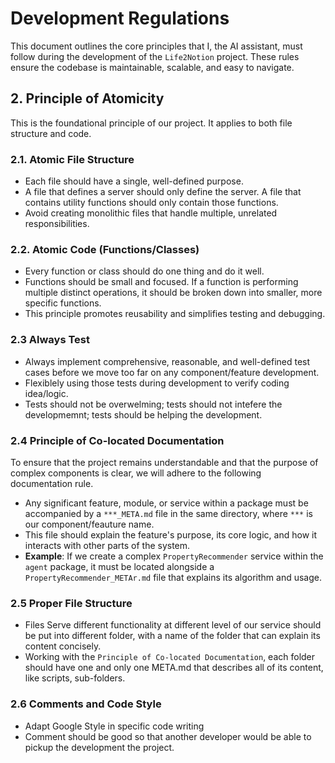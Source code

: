 # Development Regulations
This document outlines the core principles that I, the AI assistant, must follow during the development of the `Life2Notion` project. These rules ensure the codebase is maintainable, scalable, and easy to navigate.

## 2. Principle of Atomicity
This is the foundational principle of our project. It applies to both file structure and code.

### 2.1. Atomic File Structure
- Each file should have a single, well-defined purpose.
- A file that defines a server should only define the server. A file that contains utility functions should only contain those functions.
- Avoid creating monolithic files that handle multiple, unrelated responsibilities.

### 2.2. Atomic Code (Functions/Classes)
- Every function or class should do one thing and do it well.
- Functions should be small and focused. If a function is performing multiple distinct operations, it should be broken down into smaller, more specific functions.
- This principle promotes reusability and simplifies testing and debugging.

### 2.3 Always Test
- Always implement comprehensive, reasonable, and well-defined test cases before we move too far on any component/feature development.
- Flexiblely using those tests during development to verify coding idea/logic.
- Tests should not be overwelming; tests should not intefere the developmemnt; tests should be helping the development.

### 2.4 Principle of Co-located Documentation
To ensure that the project remains understandable and that the purpose of complex components is clear, we will adhere to the following documentation rule.
- Any significant feature, module, or service within a package must be accompanied by a `***_META.md` file in the same directory, where `***` is our component/feauture name.
- This file should explain the feature's purpose, its core logic, and how it interacts with other parts of the system.
- **Example**: If we create a complex `PropertyRecommender` service within the `agent` package, it must be located alongside a `PropertyRecommender_METAr.md` file that explains its algorithm and usage.

### 2.5 Proper File Structure
- Files Serve different functionality at different level of our service should be put into different folder, with a name of the folder that can explain its content concisely.
- Working with the `Principle of Co-located Documentation`, each folder should have one and only one META.md that describes all of its content, like scripts, sub-folders. 

### 2.6 Comments and Code Style
- Adapt Google Style in specific code writing
- Comment should be good so that another developer would be able to pickup the development the project.